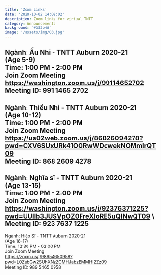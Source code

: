 ```yaml
---
title: 'Zoom Links'
date: '2020-10-02 14:02:02'
description: Zoom links for virtual TNTT
category: Announcements
background: '#353b48'
image: '/assets/img/03.jpg'
---
```


Ngành: Ấu Nhi - TNTT Auburn 2020-21 \
(Age 5-9) \
Time: 1:00 PM - 2:00 PM \
Join Zoom Meeting \
https://washington.zoom.us/j/99114652702 \
Meeting ID: 991 1465 2702
------------------------------
Ngành: Thiếu Nhi - TNTT Auburn 2020-21 \
(Age 10-12) \
Time: 1:00 PM - 2:00 PM \
Join Zoom Meeting \
https://us02web.zoom.us/j/86826094278?pwd=OXV6SUxURk41OGRwWDcwekNOMmlrQT09 \
Meeting ID: 868 2609 4278
------------------------------
Ngành: Nghĩa sĩ - TNTT Auburn 2020-21 \
(Age 13-15) \
Time: 1:00 PM - 2:00 PM \
Join Zoom Meeting \
https://washington.zoom.us/j/92376371225?pwd=UUlIb3JUSVpOZ0FreXloRE5uQlNwQT09 \  
Meeting ID: 923 7637 1225
------------------------------
Ngành: Hiệp Sĩ - TNTT Auburn 2020-21 \
(Age 16-17) \
Time: 12:30 PM - 02:00 PM \
Join Zoom Meeting \
https://zoom.us/j/98954650958?pwd=L0ZubGw2SUhXNzZCMHJabzBMMHI2Zz09 \
Meeting ID: 989 5465 0958